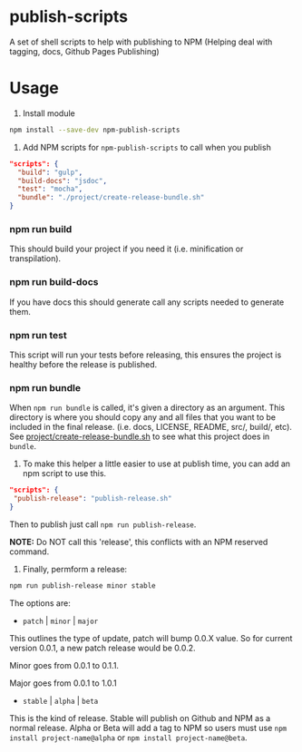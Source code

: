 # publish-scripts

A set of shell scripts to help with publishing to NPM (Helping deal with tagging, docs, Github Pages Publishing)

# Usage

1. Install module

```sh
npm install --save-dev npm-publish-scripts
```

1. Add NPM scripts for `npm-publish-scripts` to call when you publish

```json
"scripts": {
  "build": "gulp",
  "build-docs": "jsdoc",
  "test": "mocha",
  "bundle": "./project/create-release-bundle.sh"
}
```

### npm run build

This should build your project if you need it (i.e. minification or
transpilation).

### npm run build-docs

If you have docs this should generate call any scripts needed to generate
them.

### npm run test

This script will run your tests before releasing, this ensures the project
is healthy before the release is published.

### npm run bundle <Path>

When `npm run bundle` is called, it's given a directory as an argument.
This directory is where you should copy any and all files that you want to
be included in the final release. (i.e. docs, LICENSE, README, src/,
build/, etc). See
[project/create-release-bundle.sh](https://github.com/GoogleChrome/npm-publish-scripts/blob/master/project/create-release-bundle.sh)
to see what this project does in `bundle`.

1. To make this helper a little easier to use at publish time, you can add
   an npm script to use this.

```json
"scripts": {
 "publish-release": "publish-release.sh"
}
```

 Then to publish just call `npm run publish-release`.

 **NOTE:** Do NOT call this 'release', this conflicts with an NPM reserved
 command.

1. Finally, permform a release:

```sh
npm run publish-release minor stable
```

The options are:

 - `patch` | `minor` | `major`
 
This outlines the type of update, patch will bump 0.0.X value.
So for current version 0.0.1, a new patch release would be 0.0.2.

Minor goes from 0.0.1 to 0.1.1.

Major goes from 0.0.1 to 1.0.1

- `stable` | `alpha` | `beta`

This is the kind of release. Stable will publish on Github and NPM
as a normal release. Alpha or Beta will add a tag to NPM so users
must use `npm install project-name@alpha` or
`npm install project-name@beta`.
